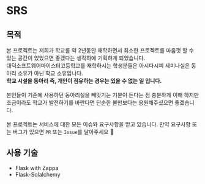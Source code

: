 # SRS
## 목적
본 프로젝트는 저희가 학교를 약 2년동안 재학하면서 최소한 프로젝트를 마음껏 할 수 있는 공간이 있었으면 좋겠다는 생각하에 기획하게 되었습니다.<br/>
대덕소프트웨어마이스터고등학교를 재학하시는 학생분들은 아시다시피 세미나실은 동아리 소유가 아닌 학교 소유입니다.<br/>
__학교 시설을 동아리 즉, 개인이 점유하는 경우는 있을 수 없는 일 입니다.__<br/>
<br/>
본인들이 기존에 사용하던 동아리실을 빼앗기는 기분이 든다는 점 충분하게 이해 하지만 조금이라도 학교가 발전하기를 바란다면 단순한 불만보다는 응원해주셨으면 좋겠습니다.<br/>
<br/>
본 프로젝트는 서비스에 대한 모든 이슈와 요구사항을 받고 있습니다. 만약 요구사항 또는 버그가 있으면 `PR` 또는 `Issue`를 달아주세요 🙏

## 사용 기술
- Flask with Zappa
- Flask-Sqlalchemy
